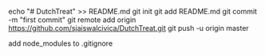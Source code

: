 echo "# DutchTreat" >> README.md
git init
git add README.md
git commit -m "first commit"
git remote add origin https://github.com/sjaiswalcivica/DutchTreat.git
git push -u origin master

add node_modules to .gitignore
